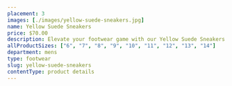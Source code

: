 ```yaml
---
placement: 3
images: [./images/yellow-suede-sneakers.jpg]
name: Yellow Suede Sneakers
price: $70.00
description: Elevate your footwear game with our Yellow Suede Sneakers. These sneaks feature a cushioned insole and a soft suede lining that ensures a comfortable fit throughout the day.
allProductSizes: ["6", "7", "8", "9", "10", "11", "12", "13", "14"]
department: mens
type: footwear
slug: yellow-suede-sneakers
contentType: product details
---
```

